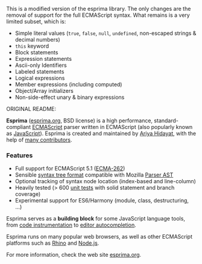This is a modified version of the esprima library. The only changes are the removal of support for the full ECMAScript syntax. What remains is a very limited subset, which is:

 - Simple literal values (`true`, `false`, `null`, `undefined`, non-escaped strings & decimal numbers)
 - `this` keyword
 - Block statements
 - Expression statements
 - Ascii-only Identifiers
 - Labeled statements
 - Logical expressions
 - Member expressions (including computed)
 - Object/Array initializers
 - Non-side-effect unary & binary expressions

ORIGINAL README:

**Esprima** ([esprima.org](http://esprima.org), BSD license) is a high performance,
standard-compliant [ECMAScript](http://www.ecma-international.org/publications/standards/Ecma-262.htm)
parser written in ECMAScript (also popularly known as
[JavaScript](http://en.wikipedia.org/wiki/JavaScript>JavaScript)).
Esprima is created and maintained by [Ariya Hidayat](http://twitter.com/ariyahidayat),
with the help of [many contributors](https://github.com/ariya/esprima/contributors).

### Features

- Full support for ECMAScript 5.1 ([ECMA-262](http://www.ecma-international.org/publications/standards/Ecma-262.htm))
- Sensible [syntax tree format](http://esprima.org/doc/index.html#ast) compatible with Mozilla
[Parser AST](https://developer.mozilla.org/en/SpiderMonkey/Parser_API)
- Optional tracking of syntax node location (index-based and line-column)
- Heavily tested (> 600 [unit tests](http://esprima.org/test/) with solid statement and branch coverage)
- Experimental support for ES6/Harmony (module, class, destructuring, ...)

Esprima serves as a **building block** for some JavaScript
language tools, from [code instrumentation](http://esprima.org/demo/functiontrace.html)
to [editor autocompletion](http://esprima.org/demo/autocomplete.html).

Esprima runs on many popular web browsers, as well as other ECMAScript platforms such as
[Rhino](http://www.mozilla.org/rhino) and [Node.js](https://npmjs.org/package/esprima).

For more information, check the web site [esprima.org](http://esprima.org).
